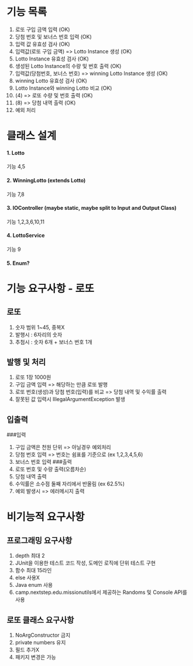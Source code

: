 # 기능 목록
1. 로또 구입 금액 입력 (OK)
2. 당첨 번호 및 보너스 번호 입력 (OK)
3. 입력 값 유효성 검사 (OK)
4. 입력값(로또 구입 금액) => Lotto Instance 생성 (OK)
5. Lotto Instance 유효성 검사 (OK)
6. 생성된 Lotto Instance의 수량 및 번호 출력 (OK)
7. 입력값(당첨번호, 보너스 번호) => winning Lotto Instance 생성 (OK)
8. winning Lotto 유효성 검사 (OK)
9. Lotto Instance와 winning Lotto 비교 (OK)
10. (4) => 로또 수량 및 번호 출력 (OK)
11. (8) => 당첨 내역 출력 (OK)
12. 예외 처리 

# 클래스 설계
#### 1. Lotto
기능 4,5
#### 2. WinningLotto (extends Lotto)
기능 7,8
#### 3. IOController (maybe static, maybe split to Input and Output Class)
기능 1,2,3,6,10,11
#### 4. LottoService
기능 9
#### 5. Enum?

# 기능 요구사항 - 로또
## 로또
1. 숫자 범위 1~45, 중복X
2. 발행시 : 6자리의 숫자
3. 추첨시 : 숫자 6개 + 보너스 번호 1개
## 발행 및 처리
1. 로또 1장 1000원
2. 구입 금액 입력 => 해당하는 만큼 로또 발행
3. 로또 번호(생성)과 당첨 번호(입력)를 비교 => 당첨 내역 및 수익률 출력
4. 잘못된 값 입력시 IllegalArgumentException 발생
## 입출력
###입력
1. 구입 금액은 천원 단위 => 아닐경우 예외처리
2. 당첨 번호 입력 => 번호는 쉼표를 기준으로 (ex 1,2,3,4,5,6)
3. 보너스 번호 입력
###출력
1. 로또 번호 및 수량 출력(오름차순)
2. 당첨 내역 출력
3. 수익률은 소수점 둘째 자리에서 반올림 (ex 62.5%)
4. 예외 발생시 => 에러메시지 출력

# 비기능적 요구사항
## 프로그래밍 요구사항
1. depth 최대 2
2. JUnit을 이용한 테스트 코드 작성, 도메인 로직에 단위 테스트 구현
3. 함수 최대 15라인
4. else 사용X
5. Java enum 사용
6. camp.nextstep.edu.missionutils에서 제공하는 Randoms 및 Console API를 사용
## 로또 클래스 요구사항
1. NoArgConstructor 금지
2. private numbers 유지
3. 필드 추가X
4. 패키지 변경은 가능


